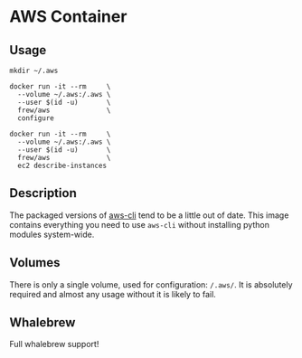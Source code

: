 # AWS Container

## Usage

```
mkdir ~/.aws

docker run -it --rm     \
  --volume ~/.aws:/.aws \
  --user $(id -u)       \
  frew/aws              \
  configure

docker run -it --rm     \
  --volume ~/.aws:/.aws \
  --user $(id -u)       \
  frew/aws              \
  ec2 describe-instances
```

## Description

The packaged versions of [aws-cli](https://github.com/aws/aws-cli) tend to be a
little out of date.  This image contains everything you need to use `aws-cli`
without installing python modules system-wide.

## Volumes

There is only a single volume, used for configuration: `/.aws/`.  It is
absolutely required and almost any usage without it is likely to fail.

## Whalebrew

Full whalebrew support!

